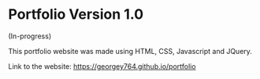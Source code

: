 # Portfolio Version 1.0
(In-progress)

This portfolio website was made using HTML, CSS, Javascript and JQuery.

Link to the website: https://georgey764.github.io/portfolio

